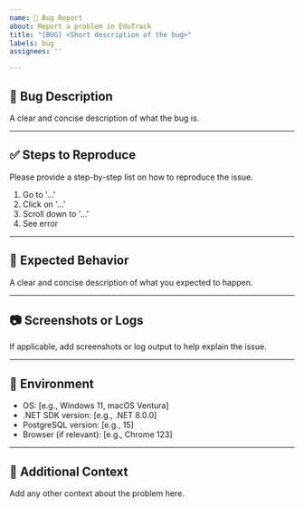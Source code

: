 ```yaml
---
name: 🐛 Bug Report
about: Report a problem in EduTrack
title: "[BUG] <Short description of the bug>"
labels: bug
assignees: ''

---
```


## 🐞 Bug Description

A clear and concise description of what the bug is.

---

## ✅ Steps to Reproduce

Please provide a step-by-step list on how to reproduce the issue.

1. Go to '...'
2. Click on '...'
3. Scroll down to '...'
4. See error

---

## 🧾 Expected Behavior

A clear and concise description of what you expected to happen.

---

## 📷 Screenshots or Logs

If applicable, add screenshots or log output to help explain the issue.

---

## 🧪 Environment

- OS: [e.g., Windows 11, macOS Ventura]
- .NET SDK version: [e.g., .NET 8.0.0]
- PostgreSQL version: [e.g., 15]
- Browser (if relevant): [e.g., Chrome 123]

---

## 📎 Additional Context

Add any other context about the problem here.
